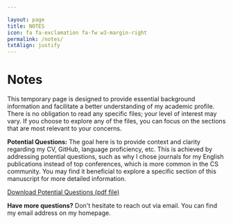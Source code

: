 ```yaml
---

layout: page
title: NOTES
icon: fa fa-exclamation fa-fw w3-margin-right
permalink: /notes/
txtAlign: justify
---
```



# Notes


This temporary page is designed to provide essential background information and facilitate a better understanding of my academic profile. There is no obligation to read any specific files; your level of interest may vary. If you choose to explore any of the files, you can focus on the sections that are most relevant to your concerns. 

<!--
**My General Statement of Purpose:** This is my general Statement of Purpose (SOP), providing an overview of my background and research experience. Please note that while it covers the Introduction, Main Research Experience, Additional Research Experience, and Conclusion, it does not include detailed information about my Research Statement or the selection of the institution, program, and supervisor. However, these details are available upon request.

<a href="https://github.com/TahaRostami/TahaRostami.github.io/blob/main/files/General_SOP_TahaRostami.pdf" class="w3-button w3-white w3-border w3-border-indigo w3-round-large w3-text-blue">Download General Statement of Purpose (pdf file)</a>
-->

**Potential Questions:** The goal here is to provide context and clarity regarding my CV, GitHub, language proficiency, etc. This is achieved by addressing potential questions, such as why I chose journals for my English publications instead of top conferences, which is more common in the CS community. You may find it beneficial to explore a specific section of this manuscript for more detailed information.

<a href="https://github.com/TahaRostami/TahaRostami.github.io/raw/main/files/PotentialQuestions.pdf" class="w3-button w3-white w3-border w3-border-indigo w3-round-large w3-text-blue">Download Potential Questions (pdf file)</a>

<!--
**Challenges:** I would like to mention Prof. Mark Dredze's talk, available on YouTube, related to CS PhD Admissions at Johns Hopkins University. He explains their decision-making process, considering 'achievements' and 'opportunities' as key metrics. These metrics assess a candidate's current state and normalize achievements by considering available opportunities. I've detailed the main challenges I faced here, which may be relevant if your institute follows a similar policy. You may be interested in reviewing a specific section of this manuscript.

<a href="https://github.com/TahaRostami/TahaRostami.github.io/raw/main/files/Challenges.pdf" class="w3-button w3-white w3-border w3-border-indigo w3-round-large w3-text-blue">Download Challenges (pdf file)</a>
-->

**Have more questions?** Don't hesitate to reach out via email. You can find my email address on my homepage.









